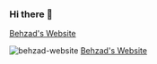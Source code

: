 ### Hi there 👋

<!-- [behzad-website.ca](http://behzad-website.ca/){:target="_blank"} -->
<a href="http://behzad-website.ca/" target="_blank" style="social">Behzad's Website</a>

![behzad-website](http://behzad-website.ca/?style=social)
<a href="http://behzad-website.ca/" target="_blank" style="social">Behzad's Website</a>

<!--
**Behzad-Rajabalipour/Behzad-Rajabalipour** is a ✨ _special_ ✨ repository because its `README.md` (this file) appears on your GitHub profile.

Here are some ideas to get you started:

- 🔭 I’m currently working on ...
- 🌱 I’m currently learning ...
- 👯 I’m looking to collaborate on ...
- 🤔 I’m looking for help with ...
- 💬 Ask me about ...
- 📫 How to reach me: ...
- 😄 Pronouns: ...
- ⚡ Fun fact: ...
-->
